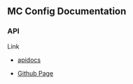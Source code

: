 ## MC Config Documentation


### API 

Link 

* [apidocs](./apidocs/index.html)

* [Github Page](https://mathcoach.github.io/mc-config-site/)
